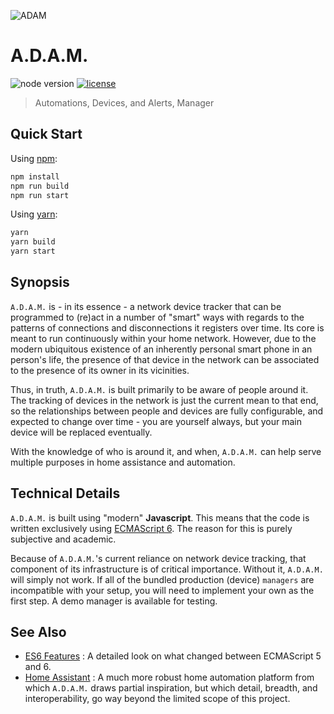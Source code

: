 ![ADAM](https://static.sergiobernardino.net/images/adam_128_by_alphagravy.gif)

# A.D.A.M.

![node version](https://img.shields.io/badge/node-%3E%3D6.9.0-green.svg) [![license](https://img.shields.io/badge/license-MIT%20License-blue.svg)](https://github.com/smpb/node-adam-core/blob/master/LICENSE)
> Automations, Devices, and Alerts, Manager


## Quick Start

Using [npm](https://www.npmjs.com/):

```sh
npm install
npm run build
npm run start
```

Using [yarn](https://yarnpkg.com/):

```sh
yarn
yarn build
yarn start
```


## Synopsis

`A.D.A.M.` is - in its essence - a network device tracker that can be programmed to (re)act in a number of "smart" ways with regards to the patterns of connections and disconnections it registers over time. Its core is meant to run continuously within your home network. However, due to the modern ubiquitous existence of an inherently personal smart phone in an person's life, the presence of that device in the network can be associated to the presence of its owner in its vicinities. 

Thus, in truth, `A.D.A.M.` is built primarily to be aware of people around it. The tracking of devices in the network is just the current mean to that end, so the relationships between people and devices are fully configurable, and expected to change over time - you are yourself always, but your main device will be replaced eventually.

With the knowledge of who is around it, and when, `A.D.A.M.` can help serve multiple purposes in home assistance and automation.

## Technical Details

`A.D.A.M.` is built using "modern" **Javascript**. This means that the code is written exclusively using [ECMAScript 6](https://github.com/lukehoban/es6features). The reason for this is purely subjective and academic.

Because of `A.D.A.M.`'s current reliance on network device tracking, that component of its infrastructure is of critical importance. Without it, `A.D.A.M.` will simply not work. If all of the bundled production (device) `managers` are incompatible with your setup, you will need to implement your own as the first step. A demo manager is available for testing.


## See Also

  - [ES6 Features](http://es6-features.org/) : A detailed look on what changed between ECMAScript 5 and 6.
  - [Home Assistant](https://github.com/home-assistant/home-assistant) : A much more robust home automation platform from which `A.D.A.M.` draws partial inspiration, but which detail, breadth, and interoperability, go way beyond the limited scope of this project.

